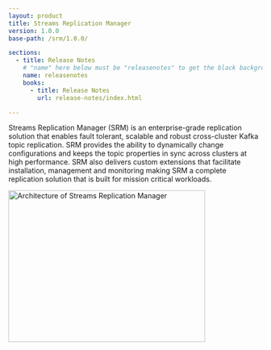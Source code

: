 ```yaml
---
layout: product
title: Streams Replication Manager
version: 1.0.0
base-path: /srm/1.0.0/

sections:
  - title: Release Notes
    # "name" here below must be "releasenotes" to get the black background
    name: releasenotes
    books:
      - title: Release Notes
        url: release-notes/index.html

---
```

Streams Replication Manager (SRM) is an enterprise-grade replication
solution that enables fault tolerant, scalable and robust cross-cluster
Kafka topic replication. SRM provides the ability to dynamically change
configurations and keeps the topic properties in sync across clusters at
high performance. SRM also delivers custom extensions that facilitate
installation, management and monitoring making SRM a complete
replication solution that is built for mission critical workloads.

<div style="position: relative">
  <img src="overview/images/srm-product-overview.png"
    alt="Architecture of Streams Replication Manager"
    width="390" height="301">
  <a style="position: absolute; left: 11%, top: 28%, width: 17%, height: 35%"
    title="Cloudera SRM Driver"
    href="using/topics/srm-driver.html"></a>
  <a style="position: absolute; left: 32%, top: 28%, width: 17%, height: 35%"
    title="Cloudera SRM Client"
    href="using/topics/srm-control.html"></a>
  <a style="position: absolute; left: 53%, top: 28%, width: 35%, height: 35%"
    title="Cloudera SRM Services"
    href="using/topics/srm-service.html"></a>
</div>
